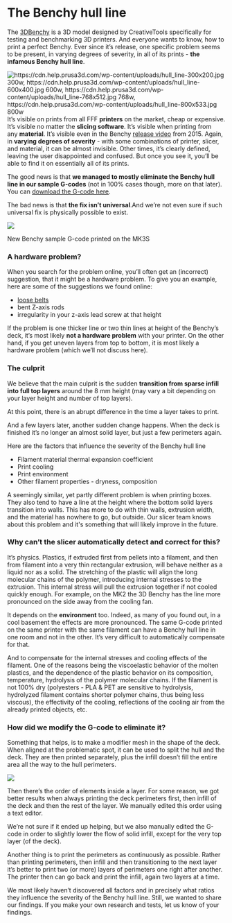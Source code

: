 The Benchy hull line
====================

The [3DBenchy](http://www.3dbenchy.com/) is a 3D model designed by CreativeTools specifically for testing and benchmarking 3D printers. And everyone wants to know, how to print a perfect Benchy. Ever since it’s release, one specific problem seems to be present, in varying degrees of severity, in all of its prints - **the infamous Benchy hull line**.

![](https://cdn.help.prusa3d.com/wp-content/uploads/hull_line.jpg "https://cdn.help.prusa3d.com/wp-content/uploads/hull_line-300x200.jpg 300w, https://cdn.help.prusa3d.com/wp-content/uploads/hull_line-600x400.jpg 600w, https://cdn.help.prusa3d.com/wp-content/uploads/hull_line-768x512.jpg 768w, https://cdn.help.prusa3d.com/wp-content/uploads/hull_line-800x533.jpg 800w")  
It’s visible on prints from all FFF **printers** on the market, cheap or expensive. It’s visible no matter the **slicing software**. It’s visible when printing from any **material**. It’s visible even in the Benchy [release video](https://youtu.be/_epwuDI9FBI) from 2015. Again, in **varying degrees of severity** - with some combinations of printer, slicer, and material, it can be almost invisible. Other times, it’s clearly defined, leaving the user disappointed and confused. But once you see it, you’ll be able to find it on essentially all of its prints.

The good news is that **we managed to mostly eliminate the Benchy hull line in our sample G-codes** (not in 100% cases though, more on that later). You can [download the G-code here](https://www.prusaprinters.org/prints/3161-3d-benchy/files).

The bad news is that **the fix isn’t universal**.And we’re not even sure if such universal fix is physically possible to exist.

![](https://cdn.help.prusa3d.com/wp-content/uploads/Benchy1_no_edits.jpg)

New Benchy sample G-code printed on the MK3S

### A hardware problem?

When you search for the problem online, you’ll often get an (incorrect) suggestion, that it might be a hardware problem. To give you an example, here are some of the suggestions we found online:

* [loose belts](http://help.prusa3d.com/article/adjusting-belt-tension-mk4-s-mk3-9-s-mk3-5-s-mk3-s_112380)
* bent Z-axis rods
* irregularity in your z-axis lead screw at that height

If the problem is one thicker line or two thin lines at height of the Benchy’s deck, it’s most likely **not a hardware problem** with your printer. On the other hand, if you get uneven layers from top to bottom, it is most likely a hardware problem (which we’ll not discuss here).

### The culprit

We believe that the main culprit is the sudden **transition from sparse infill into full top layers** around the 8 mm height (may vary a bit depending on your layer height and number of top layers). 

At this point, there is an abrupt difference in the time a layer takes to print.

And a few layers later, another sudden change happens. When the deck is finished it’s no longer an almost solid layer, but just a few perimeters again.

Here are the factors that influence the severity of the Benchy hull line

* Filament material thermal expansion coefficient
* Print cooling
* Print environment
* Other filament properties - dryness, composition

A seemingly similar, yet partly different problem is when printing boxes. They also tend to have a line at the height where the bottom solid layers transition into walls. This has more to do with thin walls, extrusion width, and the material has nowhere to go, but outside. Our slicer team knows about this problem and it's something that will likely improve in the future.

### Why can’t the slicer automatically detect and correct for this?

It’s physics. Plastics, if extruded first from pellets into a filament, and then from filament into a very thin rectangular extrusion, will behave neither as a liquid nor as a solid. The stretching of the plastic will align the long molecular chains of the polymer, introducing internal stresses to the extrusion. This internal stress will pull the extrusion together if not cooled quickly enough. For example, on the MK2 the 3D Benchy has the line more pronounced on the side away from the cooling fan. 

It depends on the **environment** too. Indeed, as many of you found out, in a cool basement the effects are more pronounced. The same G-code printed on the same printer with the same filament can have a Benchy hull line in one room and not in the other. It’s very difficult to automatically compensate for that.

And to compensate for the internal stresses and cooling effects of the filament. One of the reasons being the viscoelastic behavior of the molten plastics, and the dependence of the plastic behavior on its composition, temperature, hydrolysis of the polymer molecular chains. If the filament is not 100% dry (polyesters - PLA & PET are sensitive to hydrolysis, hydrolyzed filament contains shorter polymer chains, thus being less viscous), the effectivity of the cooling, reflections of the cooling air from the already printed objects, etc.

### How did we modify the G-code to eliminate it?

Something that helps, is to make a modifier mesh in the shape of the deck. When aligned at the problematic spot, it can be used to split the hull and the deck. They are then printed separately, plus the infill doesn’t fill the entire area all the way to the hull perimeters.

![](https://cdn.help.prusa3d.com/wp-content/uploads/benchy_modifier.png)

Then there’s the order of elements inside a layer. For some reason, we got better results when always printing the deck perimeters first, then infill of the deck and then the rest of the layer. We manually edited this order using a text editor.

We’re not sure if it ended up helping, but we also manually edited the G-code in order to slightly lower the flow of solid infill, except for the very top layer (of the deck).

Another thing is to print the perimeters as continuously as possible. Rather than printing perimeters, then infill and then transitioning to the next layer it’s better to print two (or more) layers of perimeters one right after another. The printer then can go back and print the infill, again two layers at a time.

We most likely haven’t discovered all factors and in precisely what ratios they influence the severity of the Benchy hull line. Still, we wanted to share our findings. If you make your own research and tests, let us know of your findings.
